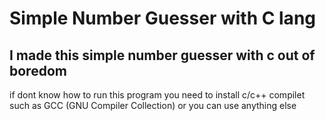# Simple Number Guesser with C lang
## I made this simple number guesser with c out of boredom

if dont know how to run this program you need to install c/c++ compilet such as GCC (GNU Compiler Collection) or you can use anything else